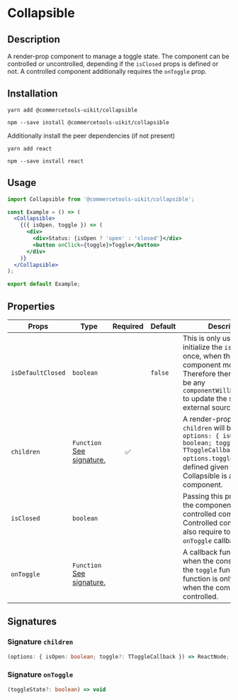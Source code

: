 <!-- THIS IS AN AUTOGENERATED FILE. DO NOT EDIT THIS FILE DIRECTLY. -->
<!-- This file is created by the `yarn generate-readme` script. -->

# Collapsible

## Description

A render-prop component to manage a toggle state. The component can be controlled or uncontrolled, depending if the `isClosed` props is defined or not. A controlled component additionally requires the `onToggle` prop.

## Installation

```
yarn add @commercetools-uikit/collapsible
```

```
npm --save install @commercetools-uikit/collapsible
```

Additionally install the peer dependencies (if not present)

```
yarn add react
```

```
npm --save install react
```

## Usage

```jsx
import Collapsible from '@commercetools-uikit/collapsible';

const Example = () => (
  <Collapsible>
    {({ isOpen, toggle }) => (
      <div>
        <div>Status: {isOpen ? 'open' : 'closed'}</div>
        <button onClick={toggle}>Toggle</button>
      </div>
    )}
  </Collapsible>
);

export default Example;
```

## Properties

| Props             | Type                                                 | Required | Default | Description                                                                                                                                                                                                                    |
| ----------------- | ---------------------------------------------------- | :------: | ------- | ------------------------------------------------------------------------------------------------------------------------------------------------------------------------------------------------------------------------------ |
| `isDefaultClosed` | `boolean`                                            |          | `false` | This is only used to initialize the `isOpen` state once, when the component mounts.&#xA;Therefore there should not be any `componentWillReceiveProps` to update the state&#xA;from an external source.                         |
| `children`        | `Function`<br/>[See signature.](#signature-children) |    ✅    |         | A render-prop function.&#xA;<br/>&#xA;`children` will be called with `options: { isOpen: boolean; toggle: TToggleCallback }`&#xA;<br />&#xA;`options.toggle` will be defined given that Collapsible is a controlled component. |
| `isClosed`        | `boolean`                                            |          |         | Passing this prop makes the component a controlled component.&#xA;Controlled components also require to pass a `onToggle` callback function.                                                                                   |
| `onToggle`        | `Function`<br/>[See signature.](#signature-onToggle) |          |         | A callback function, called when the consumer calls the `toggle` function.&#xA;This function is only required when the component is controlled.                                                                                |

## Signatures

### Signature `children`

```ts
(options: { isOpen: boolean; toggle?: TToggleCallback }) => ReactNode;
```

### Signature `onToggle`

```ts
(toggleState?: boolean) => void
```
